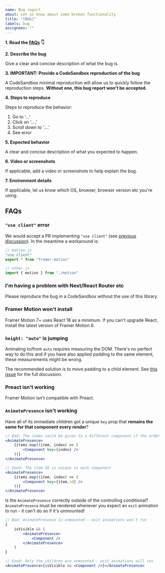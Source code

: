 ```yaml
---
name: Bug report
about: Let us know about some broken functionality
title: "[BUG]"
labels: bug
assignees: ""
---
```


**1. Read the [FAQs](#faqs) 👇**

**2. Describe the bug**

Give a clear and concise description of what the bug is.

**3. IMPORTANT: Provide a CodeSandbox reproduction of the bug**

A CodeSandbox minimal reproduction will allow us to quickly follow the reproduction steps. **Without one, this bug report won't be accepted.**

**4. Steps to reproduce**

Steps to reproduce the behavior:

1. Go to '...'
2. Click on '....'
3. Scroll down to '....'
4. See error

**5. Expected behavior**

A clear and concise description of what you expected to happen.

**6. Video or screenshots**

If applicable, add a video or screenshots to help explain the bug.

**7. Environment details**

If applicable, let us know which OS, browser, browser version etc you're using.

## FAQs

### `"use client"` error

We would accept a PR implementing `"use client"` (see [previous discussion](https://github.com/framer/motion/issues/2054)). In the meantime a workaround is:

```javascript
// motion.js
"use client"
export * from "framer-motion"

// other.js
import { motion } from "./motion"
```

### I'm having a problem with Next/React Router etc

Please reproduce the bug in a CodeSandbox without the use of this library.

### Framer Motion won't install

Framer Motion 7+ uses React 18 as a minimum. If you can't upgrade React, install the latest version of Framer Motion 6.

### `height: "auto"` is jumping

Animating to/from `auto` requires measuring the DOM. There's no perfect way to do this and if you have also applied padding to the same element, these measurements might be wrong.

The recommended solution is to move padding to a child element. See [this issue](https://github.com/framer/motion/issues/368) for the full discussion.

### Preact isn't working

Framer Motion isn't compatible with Preact.

### `AnimatePresence` isn't working

Have all of its immediate children got a unique `key` prop that **remains the same for that component every render**?

```jsx
// Bad: The index could be given to a different component if the order of items changes
<AnimatePresence>
    {items.map((item, index) => (
        <Component key={index} />
    ))}
</AnimatePresence>
```

```jsx
// Good: The item ID is unique to each component
<AnimatePresence>
    {items.map((item, index) => (
        <Component key={item.id} />
    ))}
</AnimatePresence>
```

Is the `AnimatePresence` correctly outside of the controlling conditional? `AnimatePresence` must be rendered whenever you expect an `exit` animation to run - it can't do so if it's unmounted!

```jsx
// Bad: AnimatePresence is unmounted - exit animations won't run
{
    isVisible && (
        <AnimatePresence>
            <Component />
        </AnimatePresence>
    )
}
```

```jsx
// Good: Only the children are unmounted - exit animations will run
<AnimatePresence>{isVisible && <Component />}</AnimatePresence>
```
